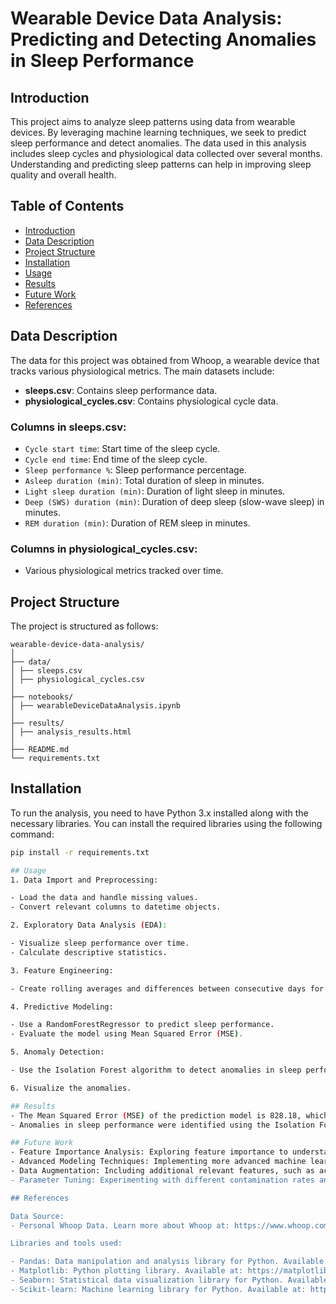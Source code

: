 # Wearable Device Data Analysis: Predicting and Detecting Anomalies in Sleep Performance

## Introduction

This project aims to analyze sleep patterns using data from wearable devices. By leveraging machine learning techniques, we seek to predict sleep performance and detect anomalies. The data used in this analysis includes sleep cycles and physiological data collected over several months. Understanding and predicting sleep patterns can help in improving sleep quality and overall health.

## Table of Contents
- [Introduction](#introduction)
- [Data Description](#data-description)
- [Project Structure](#project-structure)
- [Installation](#installation)
- [Usage](#usage)
- [Results](#results)
- [Future Work](#future-work)
- [References](#references)

## Data Description

The data for this project was obtained from Whoop, a wearable device that tracks various physiological metrics. The main datasets include:
- **sleeps.csv**: Contains sleep performance data.
- **physiological_cycles.csv**: Contains physiological cycle data.

### Columns in sleeps.csv:
- `Cycle start time`: Start time of the sleep cycle.
- `Cycle end time`: End time of the sleep cycle.
- `Sleep performance %`: Sleep performance percentage.
- `Asleep duration (min)`: Total duration of sleep in minutes.
- `Light sleep duration (min)`: Duration of light sleep in minutes.
- `Deep (SWS) duration (min)`: Duration of deep sleep (slow-wave sleep) in minutes.
- `REM duration (min)`: Duration of REM sleep in minutes.

### Columns in physiological_cycles.csv:
- Various physiological metrics tracked over time.

## Project Structure

The project is structured as follows:
```
wearable-device-data-analysis/
│
├── data/
│ ├── sleeps.csv
│ ├── physiological_cycles.csv
│
├── notebooks/
│ ├── wearableDeviceDataAnalysis.ipynb
│
├── results/
│ ├── analysis_results.html
│
├── README.md
└── requirements.txt
```

## Installation

To run the analysis, you need to have Python 3.x installed along with the necessary libraries. You can install the required libraries using the following command:

```sh
pip install -r requirements.txt

## Usage
1. Data Import and Preprocessing:

- Load the data and handle missing values.
- Convert relevant columns to datetime objects.

2. Exploratory Data Analysis (EDA):

- Visualize sleep performance over time.
- Calculate descriptive statistics.

3. Feature Engineering:

- Create rolling averages and differences between consecutive days for sleep duration.

4. Predictive Modeling:

- Use a RandomForestRegressor to predict sleep performance.
- Evaluate the model using Mean Squared Error (MSE).

5. Anomaly Detection:

- Use the Isolation Forest algorithm to detect anomalies in sleep performance data.

6. Visualize the anomalies.

## Results
- The Mean Squared Error (MSE) of the prediction model is 828.18, which translates to an average prediction error of 28.79 percentage points.
- Anomalies in sleep performance were identified using the Isolation Forest algorithm, highlighting unusual sleep patterns.

## Future Work
- Feature Importance Analysis: Exploring feature importance to understand which factors contribute most to sleep performance prediction.
- Advanced Modeling Techniques: Implementing more advanced machine learning models, such as Gradient Boosting Machines (GBM) or Neural Networks.
- Data Augmentation: Including additional relevant features, such as activity levels, diet, and environmental factors, may improve the model's ability to predict sleep performance.
- Parameter Tuning: Experimenting with different contamination rates and other parameters to optimize the performance of the Isolation Forest algorithm.

## References

Data Source:
- Personal Whoop Data. Learn more about Whoop at: https://www.whoop.com/us/en/the-data/

Libraries and tools used:

- Pandas: Data manipulation and analysis library for Python. Available at: https://pandas.pydata.org/
- Matplotlib: Python plotting library. Available at: https://matplotlib.org/
- Seaborn: Statistical data visualization library for Python. Available at: https://seaborn.pydata.org/
- Scikit-learn: Machine learning library for Python. Available at: https://scikit-learn.org/stable/
